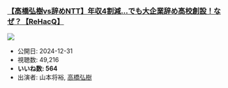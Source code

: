 ### [【高橋弘樹vs辞めNTT】年収4割減...でも大企業辞め高校創設！なぜ？【ReHacQ】](https://www.youtube.com/watch?v=lol-FfJ8FD8)
[![](https://img.youtube.com/vi/lol-FfJ8FD8/sddefault.jpg)](https://www.youtube.com/watch?v=lol-FfJ8FD8)
-   公開日: 2024-12-31
-   視聴数: 49,216
-   **いいね数: 564**
-   出演者: 山本将裕, [高橋弘樹](/rehacq_fan/people/高橋弘樹 "wikilink")
